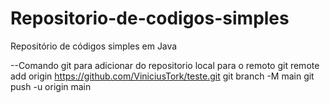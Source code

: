 # Repositorio-de-codigos-simples
Repositório de códigos simples em Java

--Comando git para adicionar do repositorio local para o remoto
git remote add origin https://github.com/ViniciusTork/teste.git
git branch -M main
git push -u origin main
